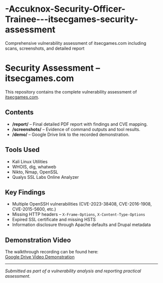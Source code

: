 # -Accuknox-Security-Officer-Trainee---itsecgames-security-assessment
Comprehensive vulnerability assessment of itsecgames.com including scans, screenshots, and detailed report
# Security Assessment – itsecgames.com

This repository contains the complete vulnerability assessment of [itsecgames.com](http://www.itsecgames.com/).

## Contents
- **/report/** – Final detailed PDF report with findings and CVE mapping.
- **/screenshots/** – Evidence of command outputs and tool results.
- **/demo/** – Google Drive link to the recorded demonstration.

## Tools Used
- Kali Linux Utilities  
- WHOIS, dig, whatweb  
- Nikto, Nmap, OpenSSL  
- Qualys SSL Labs Online Analyzer  

## Key Findings
- Multiple OpenSSH vulnerabilities (CVE-2023-38408, CVE-2016-1908, CVE-2015-5600, etc.)  
- Missing HTTP headers – `X-Frame-Options`, `X-Content-Type-Options`  
- Expired SSL certificate and missing HSTS  
- Information disclosure through Apache defaults and Drupal metadata  

## Demonstration Video
The walkthrough recording can be found here:  
[Google Drive Video Demonstration](PASTE_YOUR_LINK_HERE)

---

*Submitted as part of a vulnerability analysis and reporting practical assessment.*
